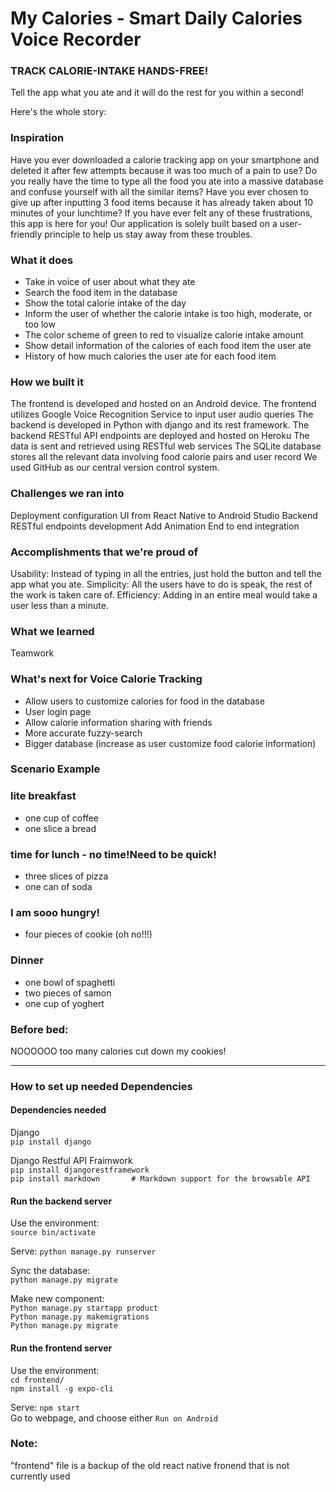 # My Calories - Smart Daily Calories Voice Recorder
### TRACK CALORIE-INTAKE HANDS-FREE! 

Tell the app what you ate and it will do the rest for you within a second!

Here's the whole story:

### Inspiration
Have you ever downloaded a calorie tracking app on your smartphone and deleted it after few attempts because it was too much of a pain to use? Do you really have the time to type all the food you ate into a massive database and confuse yourself with all the similar items? Have you ever chosen to give up after inputting 3 food items because it has already taken about 10 minutes of your lunchtime? If you have ever felt any of these frustrations, this app is here for you! Our application is solely built based on a user-friendly principle to help us stay away from these troubles.


### What it does
- Take in voice of user about what they ate
- Search the food item in the database
- Show the total calorie intake of the day
- Inform the user of whether the calorie intake is too high, moderate, or too low
- The color scheme of green to red to visualize calorie intake amount 
- Show detail information of the calories of each food item the user ate
- History of how much calories the user ate for each food item

### How we built it
The frontend is developed and hosted on an Android device.
The frontend utilizes Google Voice Recognition Service to input user audio queries
The backend is developed in Python with django and its rest framework.
The backend RESTful API endpoints are deployed and hosted on Heroku
The data is sent and retrieved using RESTful web services
The SQLite database stores all the relevant data involving food calorie pairs and user record
We used GitHub as our central version control system.

### Challenges we ran into
Deployment configuration
UI from React Native to Android Studio
Backend RESTful endpoints development
Add Animation
End to end integration

### Accomplishments that we're proud of
Usability: Instead of typing in all the entries, just hold the button and tell the app what you ate. 
Simplicity: All the users have to do is speak, the rest of the work is taken care of.
Efficiency: Adding in an entire meal would take a user less than a minute.

### What we learned
Teamwork

### What's next for Voice Calorie Tracking
- Allow users to customize calories for food in the database
- User login page
- Allow calorie information sharing with friends
- More accurate fuzzy-search
- Bigger database (increase as user customize food calorie information)

### Scenario Example

### lite breakfast
- one cup of coffee
- one slice a bread

### time for lunch - no time!Need to be quick!
- three slices of pizza
- one can of soda

### I am sooo hungry!
- four pieces of cookie
(oh no!!!)

### Dinner
- one bowl of spaghetti
- two pieces of samon
- one cup of yoghert

### Before bed:
NOOOOOO too many calories
cut down my cookies!


--------------------------------------------------------------------------------------------------

### How to set up needed Dependencies

#### Dependencies needed

Django<br/>
`pip install django`<br/>

Django Restful API Fraimwork<br/>
`pip install djangorestframework`<br/>
`pip install markdown       # Markdown support for the browsable API`<br/>

#### Run the backend server

Use the environment:<br/>
`source bin/activate`<br/>

Serve:
`python manage.py runserver`<br/>

Sync the database: <br/>
`python manage.py migrate`

Make new component:<br/>
`Python manage.py startapp product`<br/>
`Python manage.py makemigrations`<br/>
`Python manage.py migrate`<br/>

#### Run the frontend server

Use the environment:<br/>
`cd frontend/`<br/>
`npm install -g expo-cli`<br/>

Serve:
`npm start`<br/>
Go to webpage, and choose either `Run on Android`

### Note:

"frontend" file is a backup of the old react native fronend that is not currently used



